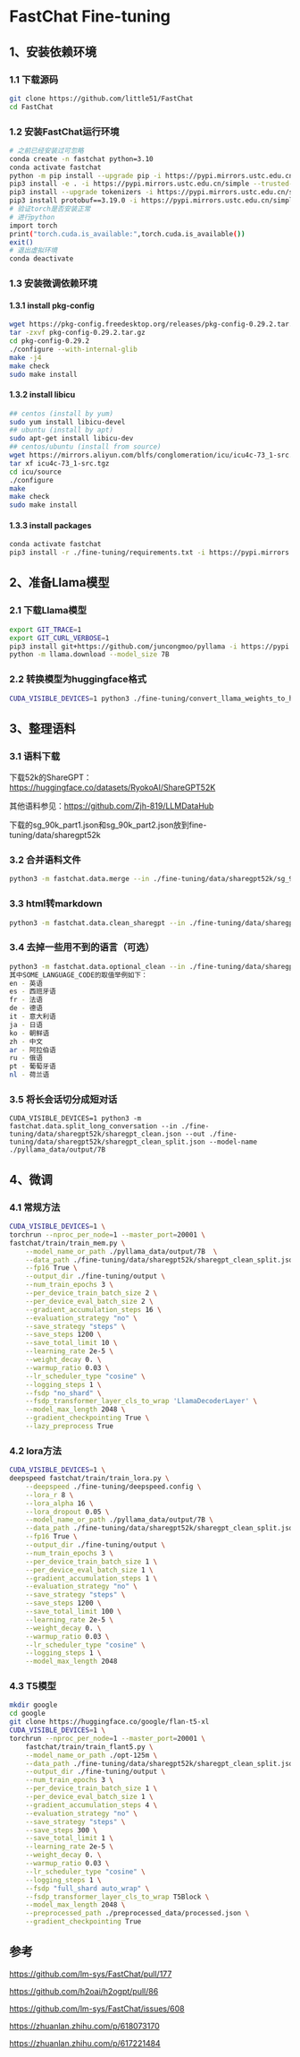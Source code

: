 # FastChat Fine-tuning

## 1、安装依赖环境

### 1.1 下载源码

```bash
git clone https://github.com/little51/FastChat
cd FastChat
```

### 1.2 安装FastChat运行环境

```bash
# 之前已经安装过可忽略
conda create -n fastchat python=3.10
conda activate fastchat 
python -m pip install --upgrade pip -i https://pypi.mirrors.ustc.edu.cn/simple --trusted-host=pypi.mirrors.ustc.edu.cn
pip3 install -e . -i https://pypi.mirrors.ustc.edu.cn/simple --trusted-host=pypi.mirrors.ustc.edu.cn
pip3 install --upgrade tokenizers -i https://pypi.mirrors.ustc.edu.cn/simple --trusted-host=pypi.mirrors.ustc.edu.cn
pip3 install protobuf==3.19.0 -i https://pypi.mirrors.ustc.edu.cn/simple --trusted-host=pypi.mirrors.ustc.edu.cn
# 验证torch是否安装正常
# 进行python
import torch
print("torch.cuda.is_available:",torch.cuda.is_available())
exit()
# 退出虚拟环境
conda deactivate
```

### 1.3  安装微调依赖环境

#### 1.3.1 install pkg-config

```bash
wget https://pkg-config.freedesktop.org/releases/pkg-config-0.29.2.tar.gz
tar -zxvf pkg-config-0.29.2.tar.gz
cd pkg-config-0.29.2
./configure --with-internal-glib
make -j4
make check
sudo make install
```

#### 1.3.2 install libicu

```bash
## centos (install by yum)
sudo yum install libicu-devel 
## ubuntu (install by apt)
sudo apt-get install libicu-dev
## centos/ubuntu (install from source)
wget https://mirrors.aliyun.com/blfs/conglomeration/icu/icu4c-73_1-src.tgz
tar xf icu4c-73_1-src.tgz
cd icu/source
./configure
make
make check
sudo make install
```

#### 1.3.3 install packages

```bash
conda activate fastchat
pip3 install -r ./fine-tuning/requirements.txt -i https://pypi.mirrors.ustc.edu.cn/simple --trusted-host=pypi.mirrors.ustc.edu.cn
```

## 2、准备Llama模型

### 2.1 下载Llama模型

```bash
export GIT_TRACE=1
export GIT_CURL_VERBOSE=1
pip3 install git+https://github.com/juncongmoo/pyllama -i https://pypi.mirrors.ustc.edu.cn/simple --trusted-host=pypi.mirrors.ustc.edu.cn
python -m llama.download --model_size 7B
```

### 2.2 转换模型为huggingface格式

```bash
CUDA_VISIBLE_DEVICES=1 python3 ./fine-tuning/convert_llama_weights_to_hf.py --input_dir ./pyllama_data --model_size 7B --output_dir ./pyllama_data/output/7B
```

## 3、整理语料

### 3.1 语料下载

下载52k的ShareGPT：https://huggingface.co/datasets/RyokoAI/ShareGPT52K

其他语料参见：https://github.com/Zjh-819/LLMDataHub

下载的sg_90k_part1.json和sg_90k_part2.json放到fine-tuning/data/sharegpt52k

### 3.2 合并语料文件

```bash
python3 -m fastchat.data.merge --in ./fine-tuning/data/sharegpt52k/sg_90k_part1.json ./fine-tuning/data/sharegpt52k/sg_90k_part2.json --out  ./fine-tuning/data/sharegpt52k/sg_90k.json
```

### 3.3 html转markdown

```bash
python3 -m fastchat.data.clean_sharegpt --in ./fine-tuning/data/sharegpt52k/sg_90k.json --out ./fine-tuning/data/sharegpt52k/sharegpt_clean.json
```

### 3.4 去掉一些用不到的语言（可选）

```bash
python3 -m fastchat.data.optional_clean --in ./fine-tuning/data/sharegpt52k/sharegpt_clean.json --out ./fine-tuning/data/sharegpt52k/sharegpt_clean_1.json --skip-lang SOME_LANGUAGE_CODE
其中SOME_LANGUAGE_CODE的取值举例如下：
en - 英语
es - 西班牙语
fr - 法语
de - 德语
it - 意大利语
ja - 日语
ko - 朝鲜语
zh - 中文
ar - 阿拉伯语
ru - 俄语
pt - 葡萄牙语
nl - 荷兰语
```

### 3.5 将长会话切分成短对话

```shell
CUDA_VISIBLE_DEVICES=1 python3 -m fastchat.data.split_long_conversation --in ./fine-tuning/data/sharegpt52k/sharegpt_clean.json --out ./fine-tuning/data/sharegpt52k/sharegpt_clean_split.json --model-name ./pyllama_data/output/7B
```

## 4、微调

### 4.1 常规方法

```bash
CUDA_VISIBLE_DEVICES=1 \
torchrun --nproc_per_node=1 --master_port=20001 \
fastchat/train/train_mem.py \
    --model_name_or_path ./pyllama_data/output/7B  \
    --data_path ./fine-tuning/data/sharegpt52k/sharegpt_clean_split.json \
    --fp16 True \
    --output_dir ./fine-tuning/output \
    --num_train_epochs 3 \
    --per_device_train_batch_size 2 \
    --per_device_eval_batch_size 2 \
    --gradient_accumulation_steps 16 \
    --evaluation_strategy "no" \
    --save_strategy "steps" \
    --save_steps 1200 \
    --save_total_limit 10 \
    --learning_rate 2e-5 \
    --weight_decay 0. \
    --warmup_ratio 0.03 \
    --lr_scheduler_type "cosine" \
    --logging_steps 1 \
    --fsdp "no_shard" \
    --fsdp_transformer_layer_cls_to_wrap 'LlamaDecoderLayer' \
    --model_max_length 2048 \
    --gradient_checkpointing True \
    --lazy_preprocess True
```

### 4.2 lora方法

```bash
CUDA_VISIBLE_DEVICES=1 \
deepspeed fastchat/train/train_lora.py \
    --deepspeed ./fine-tuning/deepspeed.config \
    --lora_r 8 \
    --lora_alpha 16 \
    --lora_dropout 0.05 \
    --model_name_or_path ./pyllama_data/output/7B \
    --data_path ./fine-tuning/data/sharegpt52k/sharegpt_clean_split.json \
    --fp16 True \
    --output_dir ./fine-tuning/output \
    --num_train_epochs 3 \
    --per_device_train_batch_size 1 \
    --per_device_eval_batch_size 1 \
    --gradient_accumulation_steps 1 \
    --evaluation_strategy "no" \
    --save_strategy "steps" \
    --save_steps 1200 \
    --save_total_limit 100 \
    --learning_rate 2e-5 \
    --weight_decay 0. \
    --warmup_ratio 0.03 \
    --lr_scheduler_type "cosine" \
    --logging_steps 1 \
    --model_max_length 2048
```

### 4.3 T5模型

```bash
mkdir google
cd google
git clone https://huggingface.co/google/flan-t5-xl
CUDA_VISIBLE_DEVICES=1 \
torchrun --nproc_per_node=1 --master_port=20001 \
	fastchat/train/train_flant5.py \
    --model_name_or_path ./opt-125m \
    --data_path ./fine-tuning/data/sharegpt52k/sharegpt_clean_split.json \
    --output_dir ./fine-tuning/output \
    --num_train_epochs 3 \
    --per_device_train_batch_size 1 \
    --per_device_eval_batch_size 1 \
    --gradient_accumulation_steps 4 \
    --evaluation_strategy "no" \
    --save_strategy "steps" \
    --save_steps 300 \
    --save_total_limit 1 \
    --learning_rate 2e-5 \
    --weight_decay 0. \
    --warmup_ratio 0.03 \
    --lr_scheduler_type "cosine" \
    --logging_steps 1 \
    --fsdp "full_shard auto_wrap" \
    --fsdp_transformer_layer_cls_to_wrap T5Block \
    --model_max_length 2048 \
    --preprocessed_path ./preprocessed_data/processed.json \
    --gradient_checkpointing True
```



## 参考

https://github.com/lm-sys/FastChat/pull/177

https://github.com/h2oai/h2ogpt/pull/86

https://github.com/lm-sys/FastChat/issues/608

https://zhuanlan.zhihu.com/p/618073170

https://zhuanlan.zhihu.com/p/617221484



